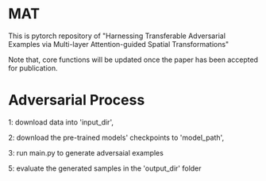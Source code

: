 # MAT
This is pytorch repository of "Harnessing Transferable Adversarial Examples via Multi-layer Attention-guided Spatial Transformations"

Note that,  core functions will be updated once the paper has been accepted for publication.

# Adversarial Process
1: download data into 'input_dir',

2: download the pre-trained models' checkpoints to 'model_path',

3: run main.py to generate adversaial examples

5: evaluate the generated samples in the 'output_dir' folder
